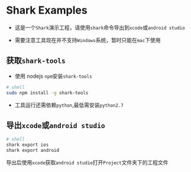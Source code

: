 Shark Examples
===============

* 这是一个`Shark`演示工程，请使用`shark`命令导出到`xcode`或`android studio`

* 需要注意工具现在并不支持`Windows`系统，暂时只能在`mac`下使用

## 获取`shark-tools`

* 使用 nodejs `npm`安装`shark-tools`


```sh
# shell
sudo npm install -g shark-tools

```

* 工具运行还需依赖`python`,最低需安装`python2.7`

## 导出`xcode`或`android studio`

```sh
# shell
shark export ios
shark export android
```

导出后使用`xcode`获取`android studio`打开`Project`文件夹下的工程文件

